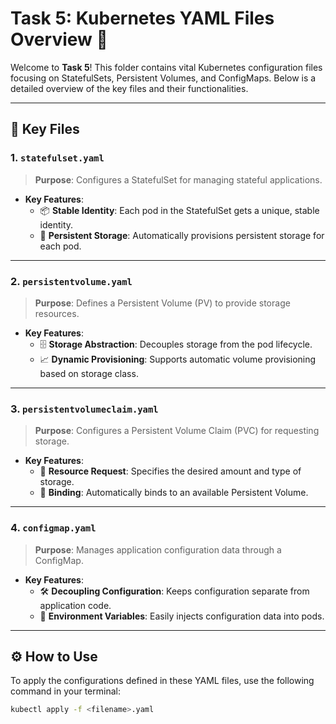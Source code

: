 # Task 5: Kubernetes YAML Files Overview 🚀

Welcome to **Task 5**! This folder contains vital Kubernetes configuration files focusing on StatefulSets, Persistent Volumes, and ConfigMaps. Below is a detailed overview of the key files and their functionalities.

---

## 📂 Key Files

### 1. **`statefulset.yaml`**  
> **Purpose**: Configures a StatefulSet for managing stateful applications.

- **Key Features**:
  - 📦 **Stable Identity**: Each pod in the StatefulSet gets a unique, stable identity.
  - 💾 **Persistent Storage**: Automatically provisions persistent storage for each pod.

---

### 2. **`persistentvolume.yaml`**  
> **Purpose**: Defines a Persistent Volume (PV) to provide storage resources.

- **Key Features**:
  - 🗄️ **Storage Abstraction**: Decouples storage from the pod lifecycle.
  - 📈 **Dynamic Provisioning**: Supports automatic volume provisioning based on storage class.

---

### 3. **`persistentvolumeclaim.yaml`**  
> **Purpose**: Configures a Persistent Volume Claim (PVC) for requesting storage.

- **Key Features**:
  - 📄 **Resource Request**: Specifies the desired amount and type of storage.
  - 🔄 **Binding**: Automatically binds to an available Persistent Volume.

---

### 4. **`configmap.yaml`**  
> **Purpose**: Manages application configuration data through a ConfigMap.

- **Key Features**:
  - 🛠️ **Decoupling Configuration**: Keeps configuration separate from application code.
  - 🔗 **Environment Variables**: Easily injects configuration data into pods.

---

## ⚙️ How to Use

To apply the configurations defined in these YAML files, use the following command in your terminal:

```bash
kubectl apply -f <filename>.yaml
